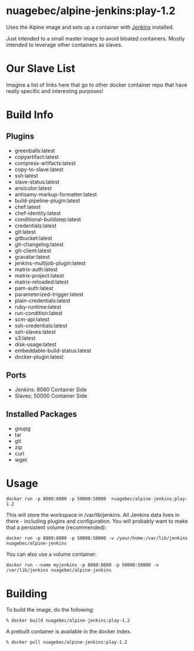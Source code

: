 nuagebec/alpine-jenkins:play-1.2
================

Uses the Alpine image and sets up a container with [Jenkins](http://jenkins-ci.org/) installed.

Just intended to a small master image to avoid bloated containers. Mostly intended to leverage other containers as slaves.

# Our Slave List

Imagine a list of links here that go to other docker container repo that have really specific and interesting purposes!

# Build Info

## Plugins
* greenballs:latest
* copyartifact:latest
* compress-artifacts:latest
* copy-to-slave:latest
* ssh:latest
* slave-status:latest
* ansicolor:latest
* antisamy-markup-formatter:latest
* build-pipeline-plugin:latest
* chef:latest
* chef-identity:latest
* conditional-buildstep:latest
* credentials:latest
* git:latest
* gitbucket:latest
* git-changelog:latest
* git-client:latest
* gravatar:latest
* jenkins-multijob-plugin:latest
* matrix-auth:latest
* matrix-project:latest
* matrix-reloaded:latest
* pam-auth:latest
* parameterized-trigger:latest
* plain-credentials:latest
* ruby-runtime:latest
* run-condition:latest
* scm-api:latest
* ssh-credentials:latest
* ssh-slaves:latest
* s3:latest
* disk-usage:latest
* embeddable-build-status:latest
* docker-plugin:latest

## Ports
* Jenkins: 8080 Container Side
* Slaves: 50000 Container Side

## Installed Packages
* gnupg
* tar
* git
* zip
* curl
* wget

# Usage

```
docker run -p 8080:8080 -p 50000:50000  nuagebec/alpine-jenkins:play-1.2
```

This will store the workspace in /var/lib/jenkins. All Jenkins data lives in there - including plugins and configuration.
You will probably want to make that a persistent volume (recommended):

```
docker run -p 8080:8080 -p 50000:50000 -v /your/home:/var/lib/jenkins nuagebec/alpine-jenkins
```

You can also use a volume container:

```
docker run --name myjenkins -p 8080:8080 -p 50000:50000 -v /var/lib/jenkins nuagebec/alpine-jenkins
```

# Building

To build the image, do the following:

```
% docker build nuagebec/alpine-jenkins:play-1.2
```

A prebuilt container is available in the docker index.

```
% docker pull nuagebec/alpine-jenkins:play-1.2
```
